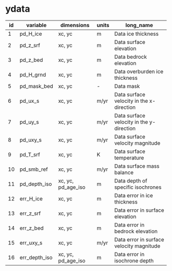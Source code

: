 # ydata

| id | variable          | dimensions          | units       | long_name                                     |
|----|-------------------|---------------------|-------------|-----------------------------------------------|
|  1 | pd_H_ice          | xc, yc              | m           | Data ice thickness                            |
|  2 | pd_z_srf          | xc, yc              | m           | Data surface elevation                        |
|  3 | pd_z_bed          | xc, yc              | m           | Data bedrock elevation                        |
|  4 | pd_H_grnd         | xc, yc              | m           | Data overburden ice thickness                 |
|  5 | pd_mask_bed       | xc, yc              | -           | Data mask                                     |
|  6 | pd_ux_s           | xc, yc              | m/yr        | Data surface velocity in the x-direction      |
|  7 | pd_uy_s           | xc, yc              | m/yr        | Data surface velocity in the y-direction      |
|  8 | pd_uxy_s          | xc, yc              | m/yr        | Data surface velocity magnitude               |
|  9 | pd_T_srf          | xc, yc              | K           | Data surface temperature                      |
| 10 | pd_smb_ref        | xc, yc              | m/yr        | Data surface mass balance                     |
| 11 | pd_depth_iso      | xc, yc, pd_age_iso  | m           | Data depth of specific isochrones             |
| 12 | err_H_ice         | xc, yc              | m           | Data error in ice thickness                   |
| 13 | err_z_srf         | xc, yc              | m           | Data error in surface elevation               |
| 14 | err_z_bed         | xc, yc              | m           | Data error in bedrock elevation               |
| 15 | err_uxy_s         | xc, yc              | m/yr        | Data error in surface velocity magnitude      |
| 16 | err_depth_iso     | xc, yc, pd_age_iso  | m           | Data error in isochrone depth                 |

